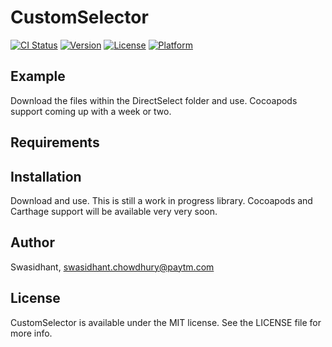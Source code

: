 # CustomSelector

[![CI Status](https://img.shields.io/travis/Swasidhant/CustomSelector.svg?style=flat)](https://travis-ci.org/Swasidhant/CustomSelector)
[![Version](https://img.shields.io/cocoapods/v/CustomSelector.svg?style=flat)](https://cocoapods.org/pods/CustomSelector)
[![License](https://img.shields.io/cocoapods/l/CustomSelector.svg?style=flat)](https://cocoapods.org/pods/CustomSelector)
[![Platform](https://img.shields.io/cocoapods/p/CustomSelector.svg?style=flat)](https://cocoapods.org/pods/CustomSelector)

## Example

Download the files within the DirectSelect folder and use. Cocoapods support coming up with a week or two.

## Requirements

## Installation

Download and use. This is still a work in progress library. Cocoapods and Carthage support will be available very very soon.

## Author

Swasidhant, swasidhant.chowdhury@paytm.com

## License

CustomSelector is available under the MIT license. See the LICENSE file for more info.
